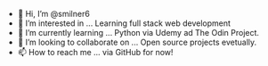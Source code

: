 - 👋 Hi, I’m @smilner6
- 👀 I’m interested in ... Learning full stack web development
- 🌱 I’m currently learning ... Python via Udemy ad The Odin Project.
- 💞️ I’m looking to collaborate on ... Open source projects evetually.
- 📫 How to reach me ... via GitHub for now!

<!---
smilner6/smilner6 is a ✨ special ✨ repository because its `README.md` (this file) appears on your GitHub profile.
You can click the Preview link to take a look at your changes.
--->

